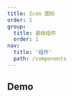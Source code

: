 ```yaml
---
title: Icon 图标
order: 1
group:
  title: 基础组件
  order: 1
nav:
  title: '组件'
  path: /components
---
```


## Demo

<code src="../../demo/Icon/index.jsx"></code>

<API src="./index.tsx"></API>

